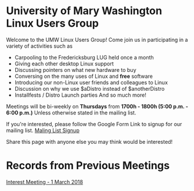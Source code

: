 # University of Mary Washington Linux Users Group
Welcome to the UMW Linux Users Group! Come join us in participating in a variety of activities such as
- Carpooling to the Fredericksburg LUG held once a month
- Giving each other desktop Linux support
- Discussing pointers on what new hardware to buy
- Conversing on the many uses of Linux and **free** software
- Introducing our non-Linux user friends and colleagues to Linux
- Discussion on why we use $aDistro instead of $anotherDistro
- Installfests / Distro Launch parties
And so much more!

Meetings will be bi-weekly on **Thursdays** from **1700h - 1800h (5:00 p.m. - 6:00 p.m.)** 
Unless otherwise stated in the mailing list. 

If you're interested, please follow the Google Form Link to signup for our mailing list.
[Maling List Signup](https://goo.gl/forms/27zPHgQktuPzarR02)


Share this page with anyone else you may think would be interested!

# Records from Previous Meetings

[Interest Meeting - 1 March 2018](https://drive.google.com/file/d/1KiHZod0UhTtVYEqpR6CvgW902cgJx309/view?usp=sharing)
